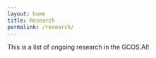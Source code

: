 ```yaml
---
layout: home
title: Research
permalink: /research/
---
```


This is a list of ongoing research in the GCOS.AI!

